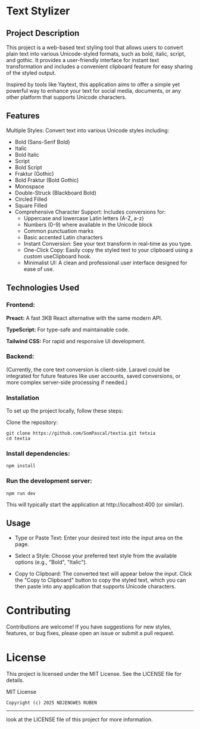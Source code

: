 # Text Stylizer

## Project Description
This project is a web-based text styling tool that allows users to convert plain text into various Unicode-styled formats, such as bold, italic, script, and gothic. It provides a user-friendly interface for instant text transformation and includes a convenient clipboard feature for easy sharing of the styled output.

Inspired by tools like Yaytext, this application aims to offer a simple yet powerful way to enhance your text for social media, documents, or any other platform that supports Unicode characters.

## Features
Multiple Styles: Convert text into various Unicode styles including:

- Bold (Sans-Serif Bold)
- Italic
- Bold Italic
- Script
- Bold Script
- Fraktur (Gothic)
- Bold Fraktur (Bold Gothic)
- Monospace
- Double-Struck (Blackboard Bold)
- Circled Filled
- Square Filled
- Comprehensive Character Support: Includes conversions for:
    - Uppercase and lowercase Latin letters (A-Z, a-z)
    - Numbers (0-9) where available in the Unicode block
    - Common punctuation marks
    - Basic accented Latin characters
    - Instant Conversion: See your text transform in real-time as you type.
    - One-Click Copy: Easily copy the styled text to your clipboard using a custom useClipboard hook.
    - Minimalist UI: A clean and professional user interface designed for ease of use.

## Technologies Used
### Frontend:

**Preact:** A fast 3KB React alternative with the same modern API.

**TypeScript:** For type-safe and maintainable code.

**Tailwind CSS:** For rapid and responsive UI development.

### Backend:

(Currently, the core text conversion is client-side. Laravel could be integrated for future features like user accounts, saved conversions, or more complex server-side processing if needed.)

### Installation
To set up the project locally, follow these steps:

Clone the repository:

```shell
git clone https://github.com/SomPascal/textia.git tetxia
cd textia
```

### Install dependencies:

```shell
npm install
```
### Run the development server:

```shell
npm run dev
```

This will typically start the application at http://localhost:400 (or similar).

## Usage

* Type or Paste Text: Enter your desired text into the input area on the page.

* Select a Style: Choose your preferred text style from the available options (e.g., "Bold", "Italic").

* Copy to Clipboard: The converted text will appear below the input. Click the "Copy to Clipboard" button to copy the styled text, which you can then paste into any application that supports Unicode characters.


# Contributing
Contributions are welcome! If you have suggestions for new styles, features, or bug fixes, please open an issue or submit a pull request.

# License
This project is licensed under the MIT License. See the LICENSE file for details.

MIT License

    Copyright (c) 2025 NDJENGWES RUBEN

---
look at the LICENSE file of this project for more information.